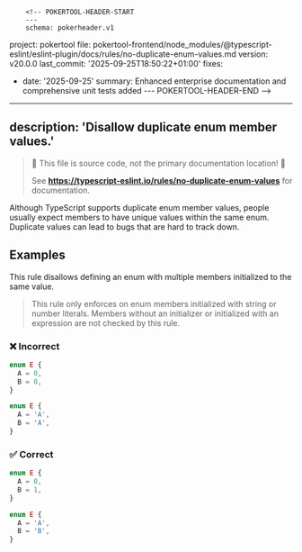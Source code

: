         <!-- POKERTOOL-HEADER-START
        ---
        schema: pokerheader.v1
project: pokertool
file: pokertool-frontend/node_modules/@typescript-eslint/eslint-plugin/docs/rules/no-duplicate-enum-values.md
version: v20.0.0
last_commit: '2025-09-25T18:50:22+01:00'
fixes:
- date: '2025-09-25'
  summary: Enhanced enterprise documentation and comprehensive unit tests added
        ---
        POKERTOOL-HEADER-END -->
---
description: 'Disallow duplicate enum member values.'
---

> 🛑 This file is source code, not the primary documentation location! 🛑
>
> See **https://typescript-eslint.io/rules/no-duplicate-enum-values** for documentation.

Although TypeScript supports duplicate enum member values, people usually expect members to have unique values within the same enum. Duplicate values can lead to bugs that are hard to track down.

## Examples

This rule disallows defining an enum with multiple members initialized to the same value.

> This rule only enforces on enum members initialized with string or number literals.
> Members without an initializer or initialized with an expression are not checked by this rule.

<!--tabs-->

### ❌ Incorrect

```ts
enum E {
  A = 0,
  B = 0,
}
```

```ts
enum E {
  A = 'A',
  B = 'A',
}
```

### ✅ Correct

```ts
enum E {
  A = 0,
  B = 1,
}
```

```ts
enum E {
  A = 'A',
  B = 'B',
}
```
